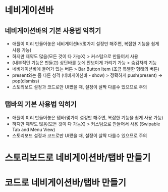 # 네비게이션바
## 네비게이션바의 기본 사용법 익히기
- 애플이 미리 만들어놓은 네비게이션바(몇가지 설정만 해주면, 복잡한 기능을 쉽게 사용 가능)
- 하지만 제약도 많음(모든 것이 다 가능X) > 커스텀으로 만들어서 사용
- (내부적인 기능은 만들고) 상단바를 눈에 안보이게 가리기 가능 > 숨김처리 기능
- 네비게이션바에 들어가 있는 버튼 > Bar Button Item (조금 특별한 형태의 버튼)
- present와는 좀 다른 성격 (네비게이션바 - show) > 정확하게 push(present) -> pop(dismiss)
- 스토리보드 설정과 코드로만 UI짰을 때, 설정이 살짝 다를수 있으므로 주의
## 탭바의 기본 사용법 익히기
- 애플이 미리 만들어놓은 탭바(몇가지 설정만 해주면, 복잡한 기능을 쉽게 사용 가능)
- 하지만 제약도 많음(모든 것이 다 가능X) > 커스텀으로 만들어서 사용 (Swipable Tab and Menu View)
- 스토리보드 설정과 코드로만 UI짰을 때, 설정이 살짝 다를수 있으므로 주의
# 스토리보드로 네비게이션바/탭바 만들기
# 코드로 네비게이션바/탭바 만들기
